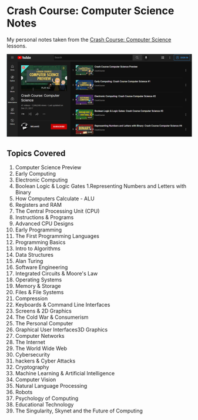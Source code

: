 # Crash Course: Computer Science Notes
My personal notes taken from the [Crash Course: Computer Science](https://www.youtube.com/playlist?list=PLH2l6uzC4UEW0s7-KewFLBC1D0l6XRfye) lessons.

![YouTube Screenshot](./assets/youtube-screenshot.png)

## Topics Covered

1. Computer Science Preview
1. Early Computing
1. Electronic Computing
1. Boolean Logic & Logic Gates
1.Representing Numbers and Letters with Binary
1. How Computers Calculate - ALU
1. Registers and RAM
1. The Central Processing Unit (CPU)
1. Instructions & Programs
1. Advanced CPU Designs
1. Early Programming
1. The First Programming Languages
1. Programming Basics
1. Intro to Algorithms
1. Data Structures
1. Alan Turing
1. Software Engineering
1. Integrated Circuits & Moore's Law
1. Operating Systems
1. Memory & Storage
1. Files & File Systems
1. Compression
1. Keyboards & Command Line Interfaces
1. Screens & 2D Graphics
1. The Cold War & Consumerism
1. The Personal Computer
1. Graphical User Interfaces3D Graphics
1. Computer Networks
1. The Internet
1. The World Wide Web
1. Cybersecurity
1. hackers & Cyber Attacks
1. Cryptography
1. Machine Learning & Artificial Intelligence
1. Computer Vision
1. Natural Language Processing
1. Robots
1. Psychology of Computing
1. Educational Technology
1. The Singularity, Skynet and the Future of Computing

<br />